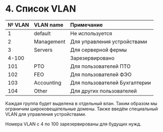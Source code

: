 # 4. Список VLAN

| № VLAN | VLAN name | Примечание |
| :--- | :--- | :--- |
| 1 | default | Не используется |
| 2 | Management | Для управления устройствами |
| 3 | Servers | Для серверной фермы |
| 4-100 |  | Зарезервировано |
| 101 | PTO | Для пользователей ПТО |
| 102 | FEO | Для пользователей ФЭО |
| 103 | Accounting | Для пользователей Бухгалтерии |
| 104 | Other | Для других пользователей |

Каждая группа будет выделена в отдельный влан. Таким образом мы ограничим широковещательные домены. Также введём специальный VLAN для управления устройствами.

Номера VLAN c 4 по 100 зарезервированы для будущих нужд.

